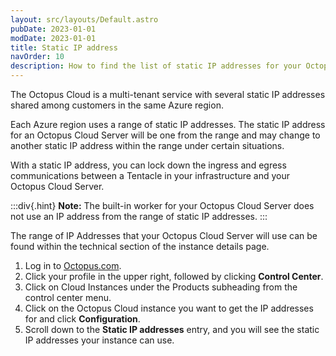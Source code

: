 ```yaml
---
layout: src/layouts/Default.astro
pubDate: 2023-01-01
modDate: 2023-01-01
title: Static IP address
navOrder: 10
description: How to find the list of static IP addresses for your Octopus Cloud instance
---
```


The Octopus Cloud is a multi-tenant service with several static IP addresses shared among customers in the same Azure region.

Each Azure region uses a range of static IP addresses. The static IP address for an Octopus Cloud Server will be one from the range and may change to another static IP address within the range under certain situations.

With a static IP address, you can lock down the ingress and egress communications between a Tentacle in your infrastructure and your Octopus Cloud Server. 

:::div{.hint}
**Note:**
The built-in worker for your Octopus Cloud Server does not use an IP address from the range of static IP addresses.
:::

The range of IP Addresses that your Octopus Cloud Server will use can be found within the technical section of the instance details page. 

1. Log in to [Octopus.com](https://yamldoc.liuyan.wang).
1. Click your profile in the upper right, followed by clicking **Control Center**.
1. Click on Cloud Instances under the Products subheading from the control center menu.
1. Click on the  Octopus Cloud instance you want to get the IP addresses for and click **Configuration**. 
1. Scroll down to the **Static IP addresses** entry, and you will see the static IP addresses your instance can use. 
